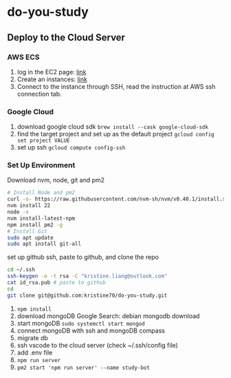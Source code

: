 # do-you-study

## Deploy to the Cloud Server

### AWS ECS

1. log in the EC2 page: [link](https://us-west-1.console.aws.amazon.com/ec2/home?region=us-west-1#Home>:)
2. Create an instances: [link](https://us-west-1.console.aws.amazon.com/ec2/home?region=us-west-1#Instances:)
3. Connect to the instance through SSH, read the instruction at AWS ssh connection tab.

### Google Cloud

1. download google cloud sdk `brew install --cask google-cloud-sdk`
2. find the target project and set up as the default project `gcloud config set project VALUE`
3. set up ssh `gcloud compute config-ssh`

### Set Up Environment

Download nvm, node, git and pm2

```bash
# Install Node and pm2
curl -o- https://raw.githubusercontent.com/nvm-sh/nvm/v0.40.1/install.sh | bash
nvm install 22
node -v
nvm install-latest-npm
npm install pm2 -g
# Install Git
sudo apt update
sudo apt install git-all
```

set up github ssh, paste to github, and clone the repo

```bash
cd ~/.ssh
ssh-keygen -o -t rsa -C "kristine.liang@outlook.com"
cat id_rsa.pub # paste to github
cd
git clone git@github.com:kristine70/do-you-study.git
```

1. `npm install`
2. download mongoDB Google Search: debian mongodb download
3. start mongoDB `sudo systemctl start mongod`
4. connect mongoDB with ssh and mongoDB compass
5. migrate db
6. ssh vscode to the cloud server (check ~/.ssh/config file)
7. add .env file
8. `npm run server`
9. `pm2 start 'npm run server' --name study-bot`
